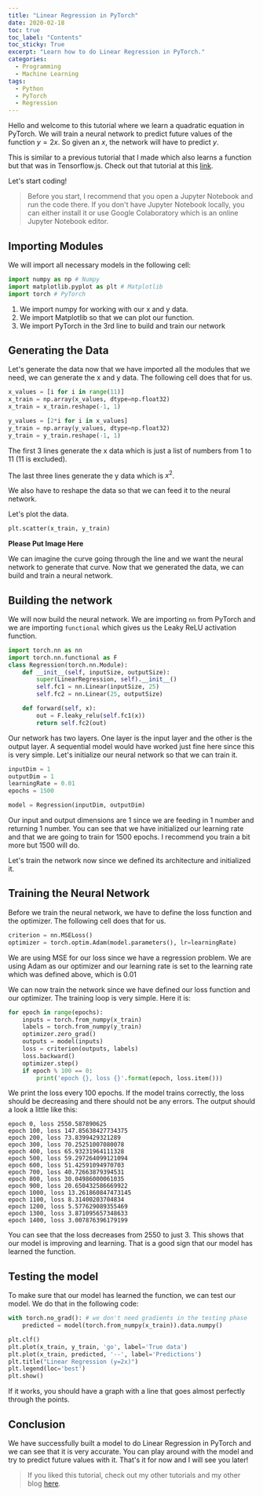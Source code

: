 ```yaml
---
title: "Linear Regression in PyTorch"
date: 2020-02-18
toc: true
toc_label: "Contents"
toc_sticky: True
excerpt: "Learn how to do Linear Regression in PyTorch."
categories:
  - Programming
  - Machine Learning
tags:
  - Python
  - PyTorch
  - Regression
---
```


Hello and welcome to this tutorial where we learn a quadratic equation in PyTorch. We will train a neural network to predict future values of the function $y=2x$. So given an $x$, the network will have to predict $y$. 

This is similar to a previous tutorial that I made which also learns  a function but that was in Tensorflow.js. Check out that tutorial at this [link](https://brave-lewin-ba468b.netlify.com/2019-12-02-machine-learning-in-the-browser/).

Let's start coding!

> Before you start, I recommend that you open a Jupyter Notebook and run the code there. If you don't have Jupyter Notebook locally, you can either install it or use Google Colaboratory which is an online Jupyter Notebook editor.

## Importing Modules
We will import all necessary models in the following cell:

```python
import numpy as np # Numpy
import matplotlib.pyplot as plt # Matplotlib
import torch # PyTorch
```

1. We import numpy for working with our x and y data.
2. We import Matplotlib so that we can plot our function.
3. We import PyTorch in the 3rd line to build and train our network

## Generating the Data

Let's generate the data now that we have imported all the modules that we need, we can generate the x and y data. The following cell does that for us.

```python
x_values = [i for i in range(11)]
x_train = np.array(x_values, dtype=np.float32)
x_train = x_train.reshape(-1, 1)

y_values = [2*i for i in x_values]
y_train = np.array(y_values, dtype=np.float32)
y_train = y_train.reshape(-1, 1)
```

The first 3 lines generate the x data which is just a list of numbers from 1 to 11 (11 is excluded). 

The last three lines generate the y data which is $x^2$.

We also have to reshape the data so that we can feed it to the neural network.

Let's plot the data.

```python
plt.scatter(x_train, y_train)
```

**Please Put Image Here**

We can imagine the curve going through the line and we want the neural network to generate that curve. Now that we generated the data, we can build and train a neural network.

## Building the network

We will now build the neural network. We are importing `nn` from PyTorch and we are importing `functional` which gives us the Leaky ReLU activation function.
```python
import torch.nn as nn
import torch.nn.functional as F
class Regression(torch.nn.Module):
    def __init__(self, inputSize, outputSize):
        super(LinearRegression, self).__init__()
        self.fc1 = nn.Linear(inputSize, 25)
        self.fc2 = nn.Linear(25, outputSize)

    def forward(self, x):
        out = F.leaky_relu(self.fc1(x))
        return self.fc2(out)
```

Our network has two layers. One layer is the input layer and the other is the output layer. A sequential model would have worked just fine here since this is very simple. Let's initialize our neural network so that we can train it.

```python
inputDim = 1
outputDim = 1
learningRate = 0.01 
epochs = 1500

model = Regression(inputDim, outputDim)
```

Our input and output dimensions are 1 since we are feeding in 1 number and returning 1 number. You can see that we have initialized our learning rate and that we are going to train for 1500 epochs. I recommend you train a bit more but 1500 will do.

Let's train the network now since we defined its architecture and initialized it.

## Training the Neural Network

Before we train the neural network, we have to define the loss function and the optimizer. The following cell does that for us.

```python
criterion = nn.MSELoss() 
optimizer = torch.optim.Adam(model.parameters(), lr=learningRate)
```

We are using MSE for our loss since we have a regression problem. We are using Adam as our optimizer and our learning rate is set to the learning rate which was defined above, which is 0.01

We can now train the network since we have defined our loss function and our optimizer. The training loop is very simple. Here it is:

```python
for epoch in range(epochs):
    inputs = torch.from_numpy(x_train)
    labels = torch.from_numpy(y_train)
    optimizer.zero_grad()
    outputs = model(inputs)
    loss = criterion(outputs, labels)
    loss.backward()
    optimizer.step()
    if epoch % 100 == 0:
        print('epoch {}, loss {}'.format(epoch, loss.item()))
```

We print the loss every 100 epochs. If the model trains correctly, the loss should be decreasing and there should not be any errors. The output should a look a little like this:

```
epoch 0, loss 2550.587890625
epoch 100, loss 147.85638427734375
epoch 200, loss 73.8399429321289
epoch 300, loss 70.25251007080078
epoch 400, loss 65.93231964111328
epoch 500, loss 59.297264099121094
epoch 600, loss 51.42591094970703
epoch 700, loss 40.72663879394531
epoch 800, loss 30.04986000061035
epoch 900, loss 20.650432586669922
epoch 1000, loss 13.261860847473145
epoch 1100, loss 8.31400203704834
epoch 1200, loss 5.577629089355469
epoch 1300, loss 3.871095657348633
epoch 1400, loss 3.007876396179199
```

You can see that the loss decreases from 2550 to just 3. This shows that our model is improving and learning. That is a good sign that our model has learned the function. 

## Testing the model

To make sure that our model has learned the function, we can test our model. We do that in the following code:

```python
with torch.no_grad(): # we don't need gradients in the testing phase
    predicted = model(torch.from_numpy(x_train)).data.numpy()

plt.clf()
plt.plot(x_train, y_train, 'go', label='True data')
plt.plot(x_train, predicted, '--', label='Predictions')
plt.title("Linear Regression (y=2x)")
plt.legend(loc='best')
plt.show()
```

If it works, you should have a graph with a line that goes almost perfectly through the points.

## Conclusion

We have successfully built a model to do Linear Regression in PyTorch and we can see that it is very accurate. You can play around with the model and try to predict future values with it. That's it for now and I will see you later!

> If you liked this tutorial, check out my other tutorials and my other blog [here](https://brave-lewin-ba468b.netlify.com).